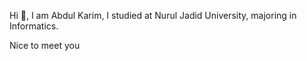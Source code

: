 <p>Hi 👋, I am Abdul Karim, I studied at Nurul Jadid University, majoring in Informatics.</p>
<p>Nice to meet you</p>
